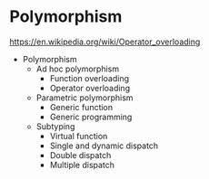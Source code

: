 # Polymorphismhttps://en.wikipedia.org/wiki/Operator_overloading* Polymorphism  * Ad hoc polymorphism    - Function overloading    - Operator overloading  * Parametric polymorphism    - Generic function    - Generic programming  * Subtyping    - Virtual function    - Single and dynamic dispatch    - Double dispatch    - Multiple dispatch